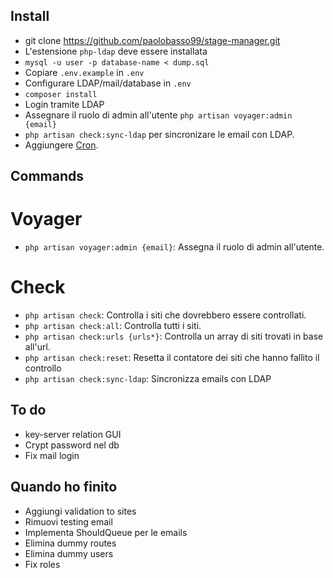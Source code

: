 ## Install

* git clone https://github.com/paolobasso99/stage-manager.git
* L'estensione ```php-ldap``` deve essere installata
* ```mysql -u user -p database-name < dump.sql```
* Copiare ```.env.example``` in ```.env```
* Configurare LDAP/mail/database in ```.env```
* ```composer install```
* Login tramite LDAP
* Assegnare il ruolo di admin all'utente ```php artisan voyager:admin {email}```
* ```php artisan check:sync-ldap``` per sincronizare le email con LDAP.
* Aggiungere [Cron](https://laravel.com/docs/5.4/scheduling).


## Commands

# Voyager
* ```php artisan voyager:admin {email}```: Assegna il ruolo di admin all'utente.

# Check
* ```php artisan check```: Controlla i siti che dovrebbero essere controllati.
* ```php artisan check:all```: Controlla tutti i siti.
* ```php artisan check:urls {urls*}```: Controlla un array di siti trovati in base all'url.
* ```php artisan check:reset```: Resetta il contatore dei siti che hanno fallito il controllo
* ```php artisan check:sync-ldap```: Sincronizza emails con LDAP


## To do

* key-server relation GUI
* Crypt password nel db
* Fix mail login


## Quando ho finito

* Aggiungi validation to sites
* Rimuovi testing email
* Implementa ShouldQueue per le emails
* Elimina dummy routes
* Elimina dummy users
* Fix roles
